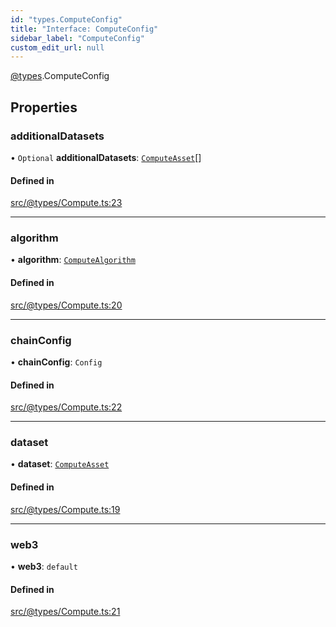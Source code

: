 ```yaml
---
id: "types.ComputeConfig"
title: "Interface: ComputeConfig"
sidebar_label: "ComputeConfig"
custom_edit_url: null
---
```


[@types](../modules/types.md).ComputeConfig

## Properties

### additionalDatasets

• `Optional` **additionalDatasets**: [`ComputeAsset`](types.ComputeAsset.md)[]

#### Defined in

[src/@types/Compute.ts:23](https://github.com/deltaDAO/nautilus/blob/e517813/src/@types/Compute.ts#L23)

___

### algorithm

• **algorithm**: [`ComputeAlgorithm`](types.ComputeAlgorithm.md)

#### Defined in

[src/@types/Compute.ts:20](https://github.com/deltaDAO/nautilus/blob/e517813/src/@types/Compute.ts#L20)

___

### chainConfig

• **chainConfig**: `Config`

#### Defined in

[src/@types/Compute.ts:22](https://github.com/deltaDAO/nautilus/blob/e517813/src/@types/Compute.ts#L22)

___

### dataset

• **dataset**: [`ComputeAsset`](types.ComputeAsset.md)

#### Defined in

[src/@types/Compute.ts:19](https://github.com/deltaDAO/nautilus/blob/e517813/src/@types/Compute.ts#L19)

___

### web3

• **web3**: `default`

#### Defined in

[src/@types/Compute.ts:21](https://github.com/deltaDAO/nautilus/blob/e517813/src/@types/Compute.ts#L21)
